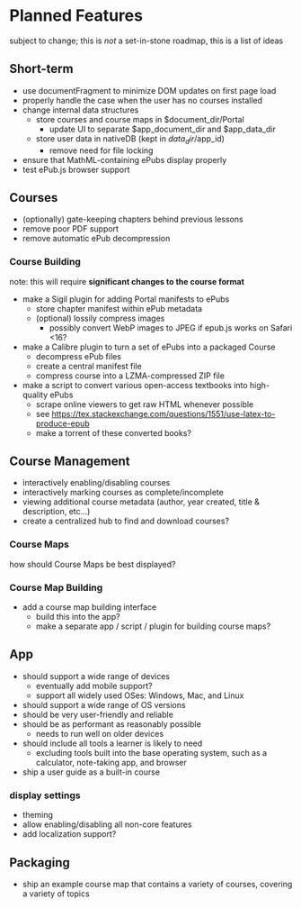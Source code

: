 # Planned Features
subject to change; this is *not* a set-in-stone roadmap, this is a list of ideas

## Short-term
- use documentFragment to minimize DOM updates on first page load
- properly handle the case when the user has no courses installed
- change internal data structures
	- store courses and course maps in $document_dir/Portal
		- update UI to separate $app_document_dir and $app_data_dir
	- store user data in nativeDB (kept in $data_dir/$app_id)
		- remove need for file locking
- ensure that MathML-containing ePubs display properly
- test ePub.js browser support

## Courses

- (optionally) gate-keeping chapters behind previous lessons
- remove poor PDF support
- remove automatic ePub decompression

### Course Building
note: this will require **significant changes to the course format**

- make a Sigil plugin for adding Portal manifests to ePubs
	- store chapter manifest within ePub metadata
	- (optional) lossily compress images
		- possibly convert WebP images to JPEG if epub.js works on Safari <16?
- make a Calibre plugin to turn a set of ePubs into a packaged Course
	- decompress ePub files
	- create a central manifest file
	- compress course into a LZMA-compressed ZIP file
- make a script to convert various open-access textbooks into high-quality ePubs
	- scrape online viewers to get raw HTML whenever possible
	- see https://tex.stackexchange.com/questions/1551/use-latex-to-produce-epub
	- make a torrent of these converted books?

## Course Management

- interactively enabling/disabling courses
- interactively marking courses as complete/incomplete
- viewing additional course metadata (author, year created, title & description, etc...)
- create a centralized hub to find and download courses?


### Course Maps
how should Course Maps be best displayed?

### Course Map Building
- add a course map building interface
	- build this into the app?
	- make a separate app / script / plugin for building course maps?

## App
- should support a wide range of devices
	- eventually add mobile support?
	- support all widely used OSes: Windows, Mac, and Linux
- should support a wide range of OS versions
- should be very user-friendly and reliable
- should be as performant as reasonably possible
	- needs to run well on older devices
- should include all tools a learner is likely to need
	- excluding tools built into the base operating system, such as a calculator, note-taking app, and browser
- ship a user guide as a built-in course

### display settings
- theming
- allow enabling/disabling all non-core features
- add localization support?

## Packaging
- ship an example course map that contains a variety of courses, covering a variety of topics